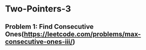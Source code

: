 # Two-Pointers-3

## Problem 1: Find Consecutive Ones(https://leetcode.com/problems/max-consecutive-ones-iii/)
 

